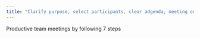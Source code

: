 ```yaml
---
title: "Clarify purpose, select participants, clear adgenda, meeting on track, agreed upon rules, encourage participation, close effectively"
---
```

Productive team meetings by following 7 steps

